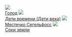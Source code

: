 ![](/books/prose_classic/Кнут%20Гамсун/Голод.jpg)  
[Голод](/books/prose_classic/Кнут%20Гамсун/Голод)
![](/books/prose_classic/Кнут%20Гамсун/Дети%20времени%20(Дети%20века).jpg)  
[Дети времени (Дети века)](/books/prose_classic/Кнут%20Гамсун/Дети%20времени%20(Дети%20века))
![](/books/prose_classic/Кнут%20Гамсун/Местечко%20Сегельфосс.jpg)  
[Местечко Сегельфосс](/books/prose_classic/Кнут%20Гамсун/Местечко%20Сегельфосс)
![](/books/prose_classic/Кнут%20Гамсун/Соки%20земли.jpg)  
[Соки земли](/books/prose_classic/Кнут%20Гамсун/Соки%20земли)
